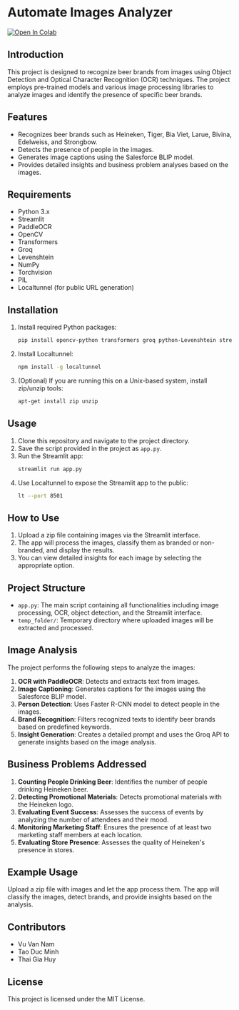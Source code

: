 # Automate Images Analyzer

<div>
    <a href="https://colab.research.google.com/drive/17n56q6Aa2oPyyT5lNjJXEjujUamLvG8a?usp=sharing"><img src="https://colab.research.google.com/assets/colab-badge.svg" alt="Open In Colab"></a>
  </div>

## Introduction
This project is designed to recognize beer brands from images using Object Detection and Optical Character Recognition (OCR) techniques. The project employs pre-trained models and various image processing libraries to analyze images and identify the presence of specific beer brands.

## Features
- Recognizes beer brands such as Heineken, Tiger, Bia Viet, Larue, Bivina, Edelweiss, and Strongbow.
- Detects the presence of people in the images.
- Generates image captions using the Salesforce BLIP model.
- Provides detailed insights and business problem analyses based on the images.

## Requirements
- Python 3.x
- Streamlit
- PaddleOCR
- OpenCV
- Transformers
- Groq
- Levenshtein
- NumPy
- Torchvision
- PIL
- Localtunnel (for public URL generation)

## Installation
1. Install required Python packages:
    ```sh
    pip install opencv-python transformers groq python-Levenshtein streamlit numpy paddlepaddle paddleocr
    ```
2. Install Localtunnel:
    ```sh
    npm install -g localtunnel
    ```

3. (Optional) If you are running this on a Unix-based system, install zip/unzip tools:
    ```sh
    apt-get install zip unzip
    ```

## Usage
1. Clone this repository and navigate to the project directory.
2. Save the script provided in the project as `app.py`.
3. Run the Streamlit app:
    ```sh
    streamlit run app.py
    ```
4. Use Localtunnel to expose the Streamlit app to the public:
    ```sh
    lt --port 8501
    ```

## How to Use
1. Upload a zip file containing images via the Streamlit interface.
2. The app will process the images, classify them as branded or non-branded, and display the results.
3. You can view detailed insights for each image by selecting the appropriate option.

## Project Structure
- `app.py`: The main script containing all functionalities including image processing, OCR, object detection, and the Streamlit interface.
- `temp_folder/`: Temporary directory where uploaded images will be extracted and processed.

## Image Analysis
The project performs the following steps to analyze the images:
1. **OCR with PaddleOCR**: Detects and extracts text from images.
2. **Image Captioning**: Generates captions for the images using the Salesforce BLIP model.
3. **Person Detection**: Uses Faster R-CNN model to detect people in the images.
4. **Brand Recognition**: Filters recognized texts to identify beer brands based on predefined keywords.
5. **Insight Generation**: Creates a detailed prompt and uses the Groq API to generate insights based on the image analysis.

## Business Problems Addressed
1. **Counting People Drinking Beer**: Identifies the number of people drinking Heineken beer.
2. **Detecting Promotional Materials**: Detects promotional materials with the Heineken logo.
3. **Evaluating Event Success**: Assesses the success of events by analyzing the number of attendees and their mood.
4. **Monitoring Marketing Staff**: Ensures the presence of at least two marketing staff members at each location.
5. **Evaluating Store Presence**: Assesses the quality of Heineken's presence in stores.

## Example Usage
Upload a zip file with images and let the app process them. The app will classify the images, detect brands, and provide insights based on the analysis.

## Contributors
- Vu Van Nam
- Tao Duc Minh
- Thai Gia Huy

## License
This project is licensed under the MIT License.

